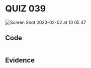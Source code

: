# QUIZ 039

![Screen Shot 2023-02-02 at 10 05 47](https://user-images.githubusercontent.com/111819437/216205840-891e41f5-c8c9-4c2a-b252-474919581eed.png)

## Code
```.py
```

## Evidence
